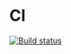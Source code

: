 # CI

[![Build status](https://ci.appveyor.com/api/projects/status/9pvii1siiiga3o4r?svg=true)](https://ci.appveyor.com/project/alexeyerpd/advanced-desctructuring)
